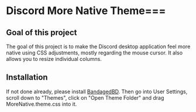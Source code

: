 # Discord More Native Theme===
## Goal of this project
The goal of this project is to make the Discord desktop application feel more native using CSS adjustments, mostly regarding the mouse cursor.
It also allows you to resize individual columns.
## Installation
If not done already, please install [BandagedBD](https://rauenzi.github.io/BetterDiscordApp/).
Then go into User Settings, scroll down to "Themes", click on "Open Theme Folder" and drag MoreNative.theme.css into it.
